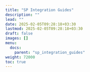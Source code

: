 ```yaml
---
title: "SP Integration Guides"
description: ""
lead: ""
date: 2025-02-05T09:28:18+03:30
lastmod: 2025-02-05T09:28:18+03:30
draft: false
images: []
menu:
  docs:
    parent: "sp_integration_guides"
weight: 72000
toc: true
---
```

